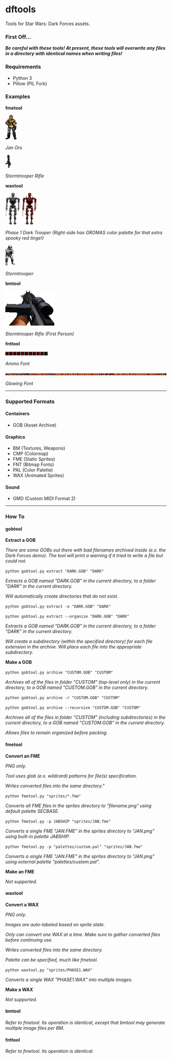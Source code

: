 # dftools
Tools for Star Wars: Dark Forces assets.

### First Off...
***Be careful with these tools! At present, these tools will overwrite any files in a directory with identical names when writing files!***

### Requirements
* Python 3
* Pillow (PIL Fork)

### Examples

**fmetool**

![Jan Ors](examples/jan.png "Jan Ors")

*Jan Ors*

![Stormtrooper Rifle](examples/ist-gunu.png "Stormtrooper Rifle")

*Stormtrooper Rifle*

**waxtool**

![Phase 1 Dark Trooper](examples/phase1.png "Phase 1 Dark Trooper")
![Phase 1 Dark Trooper (GROMAS)](examples/phase1-gromas.png "Phase 1 Dark Trooper (GROMAS)")

*Phase 1 Dark Trooper (Right-side has GROMAS color palette for that extra spooky red tinge!)*

![Stormtrooper](examples/stormfin.png "Stormtrooper")

*Stormtrooper*

**bmtool**

![Stormtrooper Rifle (First Person)](examples/rifle1.png "Stormtrooper Rifle (First Person)")

*Stormtrooper Rifle (First Person)*

**fnttool**

![Ammo Font](examples/amonum.png "Ammo Font")

*Ammo Font*

![Glowing Font](examples/glowing.png "Glowing Font")

*Glowing Font*

***

### Supported Formats

#### Containers
* GOB (Asset Archive)

#### Graphics
* BM (Textures, Weapons)
* CMP (Colormap)
* FME (Static Sprites)
* FNT (Bitmap Fonts)
* PAL (Color Palette)
* WAX (Animated Sprites)

#### Sound
* GMD (Custom MIDI Format 2)

***

### How To

#### gobtool
**Extract a GOB**

*There are some GOBs out there with bad filenames archived inside (e.x. the Dark Forces demo). The tool will print a warning if it tried to write a file but could not.*

`python gobtool.py extract "DARK.GOB" "DARK"`

*Extracts a GOB named "DARK.GOB" in the current directory, to a folder "DARK" in the current directory.*

*Will automatically create directories that do not exist.*

`python gobtool.py extract -o "DARK.GOB" "DARK"`

`python gobtool.py extract --organize "DARK.GOB" "DARK"`


*Extracts a GOB named "DARK.GOB" in the current directory, to a folder "DARK" in the current directory.*

*Will create a subdirectory (within the specified directory) for each file extension in the archive. Will place each file into the appropriate subdirectory.*

**Make a GOB**

`python gobtool.py archive "CUSTOM.GOB" "CUSTOM"`

*Archives all of the files in folder "CUSTOM" (top-level only) in the current directory, to a GOB named "CUSTOM.GOB" in the current directory.*

`python gobtool.py archive -r "CUSTOM.GOB" "CUSTOM"`

`python gobtool.py archive --recursive "CUSTOM.GOB" "CUSTOM"`

*Archives all of the files in folder "CUSTOM" (including subdirectories) in the current directory, to a GOB named "CUSTOM.GOB" in the current directory.*

*Allows files to remain organized before packing.*

#### fmetool
**Convert an FME**

*PNG only.*

*Tool uses glob (e.x. wildcard) patterns for file(s) specification.*

*Writes converted files into the same directory."*

`python fmetool.py "sprites/*.fme"`

*Converts all FME files in the sprites directory to "filename.png" using default palette SECBASE.*

`python fmetool.py -p JABSHIP "sprites/JAN.fme"`

*Converts a single FME "JAN.FME" in the sprites directory to "JAN.png" using built-in palette JABSHIP.*

`python fmetool.py -p "palettes/custom.pal" "sprites/JAN.fme"`

*Converts a single FME "JAN.FME" in the sprites directory to "JAN.png" using external palette "palettes/custom.pal".*

**Make an FME**

*Not supported.*

#### waxtool
**Convert a WAX**

*PNG only.*

*Images are auto-labeled based on sprite state.*

*Only can convert one WAX at a time. Make sure to gather converted files before continuing use.*

*Writes converted files into the same directory.*

*Palette can be specified, much like fmetool.*

`python waxtool.py "sprites/PHASE1.WAX"`

*Converts a single WAX "PHASE1.WAX" into multiple images.*


**Make a WAX**

*Not supported.*

#### bmtool

*Refer to fmetool. Its operation is identical, except that bmtool may generate multiple image files per BM.*

#### fnttool

*Refer to fmetool. Its operation is identical.*

